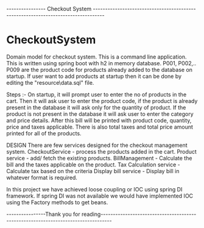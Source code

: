 ---------------- Checkout System ----------------------------------------------------------------------------------

# CheckoutSystem
Domain model for checkout system.
	This is a command line application. This is written using spring boot with h2 in memory database.
P001, P002,.. P009 are the product code for products already added to the database on startup. If user want to add products at startup then it can be done by editing the "resource\data.sql" file.

Steps :-
On startup, it will prompt user to enter the no of products in the cart.
Then it will ask user to enter the product code, if the product is already present in the database it will ask only for the quantity of product.
If the product is not present in the database it will ask user to enter the category and price details.
After this bill will be printed with product code, quantity, price and taxes applicable. There is also total taxes and total price amount printed for all of the products.

DESIGN 
There are few services designed for the checkout management system.
CheckoutService - process the products added in the cart.
Product service - add/ fetch the existing products.
BillManagement - Calculate the bill and the taxes applicable on the product.
Tax Calculation service - Calculate tax based on the criteria
Display bill service -  Display bill in whatever format is required.

In this project we have achieved loose coupling or IOC using spring DI framework.
If spring DI was not available we would  have implemented IOC using the Factory methods to get beans.

----------------Thank you for reading----------------------------------------------------------------------------------


